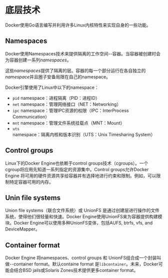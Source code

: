 # 底层技术

Docker使用Go语言编写并利用许多Linux内核特性来实现自身的一些功能。

## Namespaces

Docker使用Namespaces技术来提供隔离的工作空间--容器。当容器被创建时会为容器创建一系列*namespaces*。

这些*namespaces*提供了隔离的层。容器的每一个部分运行在各自独立的*namespace*并且圈子安备局限在自己的namespace。

Docker引擎使用了Linux中以下的namespace：

* `pid` namespace：进程隔离（PID：进程ID）
* `net` namespace：管理网络接口（NET：Networking）
* `ipc` namespace：管理IPC资源的权限（IPC：InterProcess Communication）
* `mnt` namespace：管理文件系统挂载点（MNT：Mount）
* `uts` namespace：隔离内核和版本识别（UTS：Unix Timesharing System）

## Control groups

Linux下的Docker Engine也依赖于control groups技术（cgroups）。一个cgroup将应用先知道一系列指定的资源集中。Control groups允许Docker Engine 将可用的硬件资源共享给容器并有选择地进行约束和限制。例如，可以限制特定容器可用的内存。

## Unin file systems

Union file systems（联合文件系统）或 UnionFS 是通过创建层进行操作的文件系统，使得他们很轻量和快速。Docker Engine使用UnionFS来为容器提供构建模块。Docker Engine可以使用多种UnionFS变体，包括AUFS, btrfs, vfs, and DeviceMapper。

## Container format

Docker Engine 将namespaces、control groups 和 UnionFS组合成一个封装叫做--container format。默认containe format 是`libcontainer`。未来，Docker可能会结合BSD jails或Solaris Zones技术提供更多container format。



